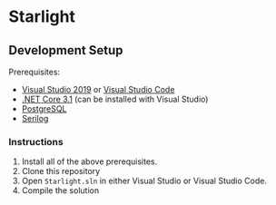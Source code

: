 # Starlight

## Development Setup

Prerequisites:
* [Visual Studio 2019](https://visualstudio.microsoft.com/downloads/) or [Visual Studio Code](https://code.visualstudio.com/)
* [.NET Core 3.1](https://dotnet.microsoft.com/download) (can be installed with Visual Studio)
* [PostgreSQL](https://www.postgresql.org/download/)
* [Serilog](https://github.com/serilog/serilog/wiki/Getting-Started)

### Instructions

1) Install all of the above prerequisites.
2) Clone this repository
3) Open `Starlight.sln` in either Visual Studio or Visual Studio Code.
4) Compile the solution
